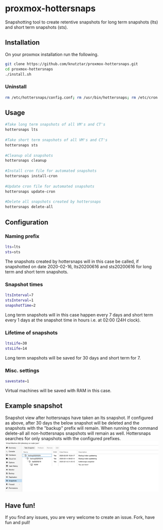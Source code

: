 # proxmox-hottersnaps
Snapshotting tool to create retentive snapshots for long term snapshots (lts) and short term snapshots (sts).

## Installation
On your proxmox installation run the following.
```bash
git clone https://github.com/knutztar/proxmox-hottersnaps.git
cd proxmox-hottersnaps
./install.sh
```

### Uninstall
```bash
rm /etc/hottersnaps/config.conf; rm /usr/bin/hottersnaps; rm /etc/cron.d/hottersnaps
```

## Usage
```bash
#Take long term snapshots of all VM's and CT's
hottersnaps lts

#Take short term snapshots of all VM's and CT's
hottersnaps sts

#Cleanup old snapshots
hottersnaps cleanup

#Install cron file for automated snapshots
hottersnaps install-cron

#Update cron file for automated snapshots
hottersnaps update-cron

#Delete all snapshots created by hottersnaps
hottersnaps delete-all
```

## Configuration

### Naming prefix
```bash
lts=lts
sts=sts
```
The snapshots created by hottersnaps will in this case be called, if snapshotted on date 2020-02-16, lts20200616 and sts20200616 for long term and short term snapshots. 

### Snapshot times
```bash
ltsInterval=7
stsInterval=1
snapshotTime=2
```
Long term snapshots will in this case happen every 7 days and short term every 1 days at the snapshot time in hours i.e. at 02:00 (24H clock).

### Lifetime of snapshots
```bash
ltsLife=30
stsLife=14
```
Long term snapshots will be saved for 30 days and short term for 7.

### Misc. settings
```bash
savestate=1
```
Virtual machines will be saved with RAM in this case. 

## Example snapshot
Snapshot view after hottersnaps have taken an lts snapshot. 
If configured as above, after 30 days the below snapshot will be deleted and the snapshots with the "backup" prefix will remain.
When running the command delete-all all non-hottersnaps snapshots will remain as well. Hottersnaps searches for only snapshots with the configured prefixes.
![Image of snapshots](https://raw.githubusercontent.com/knutztar/proxmox-hottersnaps/master/screenshots/Screenshot_20200216_212240.png)

## Have fun!
If you find any issues, you are very welcome to create an issue. 
Fork, have fun and pull!
